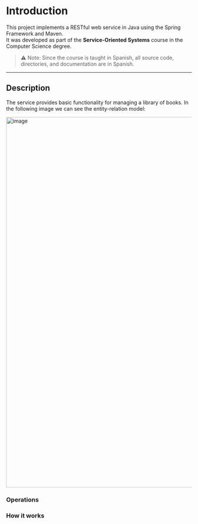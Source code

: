 # Introduction

This project implements a RESTful web service in Java using the Spring Framework and Maven.  
It was developed as part of the **Service-Oriented Systems** course in the Computer Science degree.

> ⚠️ Note: Since the course is taught in Spanish, all source code, directories, and documentation are in Spanish.

---

## Description

The service provides basic functionality for managing a library of books. In the following image we can see the entity-relation model:

<img width="826" height="1001" alt="image" src="https://github.com/user-attachments/assets/933e59f2-9290-4941-aa90-eb90dd8a35fb" />

### Operations


### How it works
